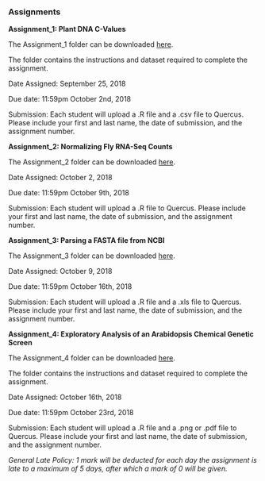 ### Assignments


__Assignment_1: Plant DNA C-Values__

The Assignment_1 folder can be downloaded [here](https://minhaskamal.github.io/DownGit/#/home?url=https://github.com/eacton/CAGEF/tree/master/Assignments/Assignment_1).

The folder contains the instructions and dataset required to complete the assignment.

Date Assigned: September 25, 2018

Due date: 11:59pm October 2nd, 2018

Submission: Each student will upload a .R file and a .csv file to Quercus. Please include your first and last name, the date of submission, and the assignment number.

__Assignment_2: Normalizing Fly RNA-Seq Counts__

The Assignment_2 folder can be downloaded [here](https://minhaskamal.github.io/DownGit/#/home?url=https://github.com/eacton/CAGEF/tree/master/Assignments/Assignment_2).

Date Assigned: October 2, 2018

Due date: 11:59pm October 9th, 2018

Submission: Each student will upload a .R file to Quercus. Please include your first and last name, the date of submission, and the assignment number.


__Assignment_3: Parsing a FASTA file from NCBI__

The Assignment_3 folder can be downloaded [here](https://minhaskamal.github.io/DownGit/#/home?url=https://github.com/eacton/CAGEF/tree/master/Assignments/Assignment_3).

Date Assigned: October 9, 2018

Due date: 11:59pm October 16th, 2018

Submission: Each student will upload a .R file and a .xls file to Quercus. Please include your first and last name, the date of submission, and the assignment number.

__Assignment_4: Exploratory Analysis of an Arabidopsis Chemical Genetic Screen__

The Assignment_4 folder can be downloaded [here](https://minhaskamal.github.io/DownGit/#/home?url=https://github.com/eacton/CAGEF/tree/master/Assignments/Assignment_4).

The folder contains the instructions and dataset required to complete the assignment.

Date Assigned: October 16th, 2018

Due date: 11:59pm October 23rd, 2018

Submission: Each student will upload a .R file and a .png or .pdf file to Quercus. Please include your first and last name, the date of submission, and the assignment number.

_General Late Policy: 1 mark will be deducted for each day the assignment is late to a maximum of 5 days, after which a mark of 0 will be given._